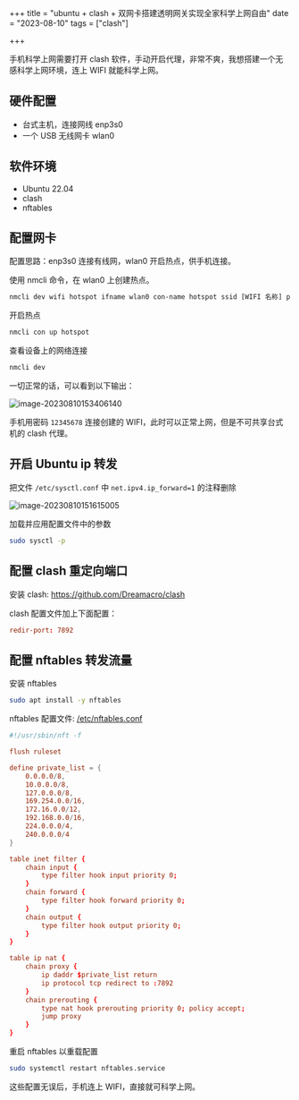 +++
title = "ubuntu + clash + 双网卡搭建透明网关实现全家科学上网自由"
date = "2023-08-10"
tags = ["clash"]

+++



手机科学上网需要打开 clash 软件，手动开启代理，非常不爽，我想搭建一个无感科学上网环境，连上 WIFI 就能科学上网。




## 硬件配置

- 台式主机，连接网线 enp3s0
- 一个 USB 无线网卡 wlan0



## 软件环境

- Ubuntu 22.04
- clash
- nftables



## 配置网卡

配置思路：enp3s0 连接有线网，wlan0 开启热点，供手机连接。

使用 nmcli 命令，在 wlan0 上创建热点。

```bash
nmcli dev wifi hotspot ifname wlan0 con-name hotspot ssid [WIFI 名称] password '12345678'
```

开启热点

```bash
nmcli con up hotspot
```

查看设备上的网络连接

```bash
nmcli dev
```

一切正常的话，可以看到以下输出：

![image-20230810153406140](/img/image-20230810153406140.png)

手机用密码 `12345678` 连接创建的 WIFI，此时可以正常上网，但是不可共享台式机的 clash 代理。

## 开启 Ubuntu ip 转发

把文件 `/etc/sysctl.conf` 中 `net.ipv4.ip_forward=1` 的注释删除

![image-20230810151615005](/img/image-20230810151615005.png)

加载并应用配置文件中的参数

```bash
sudo sysctl -p
```



## 配置 clash 重定向端口

安装 clash: https://github.com/Dreamacro/clash

clash 配置文件加上下面配置：

```conf
redir-port: 7892
```



## 配置 nftables 转发流量

安装 nftables

```bash
sudo apt install -y nftables
```



nftables 配置文件: <u>/etc/nftables.conf</u>

```conf
#!/usr/sbin/nft -f

flush ruleset

define private_list = {
    0.0.0.0/8,
    10.0.0.0/8,
    127.0.0.0/8,
    169.254.0.0/16,
    172.16.0.0/12,
    192.168.0.0/16,
    224.0.0.0/4,
    240.0.0.0/4
}

table inet filter {
    chain input {
        type filter hook input priority 0;
    }
    chain forward {
        type filter hook forward priority 0;
    }
    chain output {
        type filter hook output priority 0;
    }
}

table ip nat {
    chain proxy {
        ip daddr $private_list return
        ip protocol tcp redirect to :7892
    }
    chain prerouting {
        type nat hook prerouting priority 0; policy accept;
        jump proxy
    }
}
```

重启 nftables 以重载配置

```bash
sudo systemctl restart nftables.service
```



这些配置无误后，手机连上 WIFI，直接就可科学上网。
